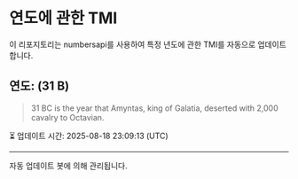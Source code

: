 
# 연도에 관한 TMI

이 리포지토리는 numbersapi를 사용하여 특정 년도에 관한 TMI를 자동으로 업데이트합니다.

## 연도: (31 B)
> 31 BC is the year that Amyntas, king of Galatia, deserted with 2,000 cavalry to Octavian.

⏳ 업데이트 시간: 2025-08-18 23:09:13 (UTC)

---
자동 업데이트 봇에 의해 관리됩니다.
